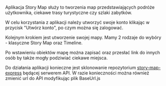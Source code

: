 Aplikacja Story Map służy to tworzenia map przedstawiających podróże użytkownika, ciekawe trasy turystyczne czy szlaki zabytków.

W celu korzystania z aplikacji należy utworzyć swoje konto klikając w przycisk "Utwórz konto", po czym można się zalogować.

Kolejnym krokiem jest utworzenie swojej mapy. Mamy 2 rodzaje do wybóry - klasyczne Story Map oraz Timeline.

Po wstawieniu obiektów mapę można zapisać oraz przesłać link do innych osób by także mogły podziwiać ciekawe miejsca.

Do działania aplikacji konieczne jest sklonowanie repozytorium <a href="https://github.com/Andonee/story-map-express" target="_blank">story-map-express</a> będącej serwerem API. W razie konieczności można również zmienić url do API modyfikując plik BaseUrl.js
